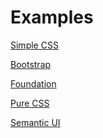 Examples
========

[Simple CSS](simple)

[Bootstrap](bootstrap)

[Foundation](foundation)

[Pure CSS](purecss)

[Semantic UI](semantic-ui)
